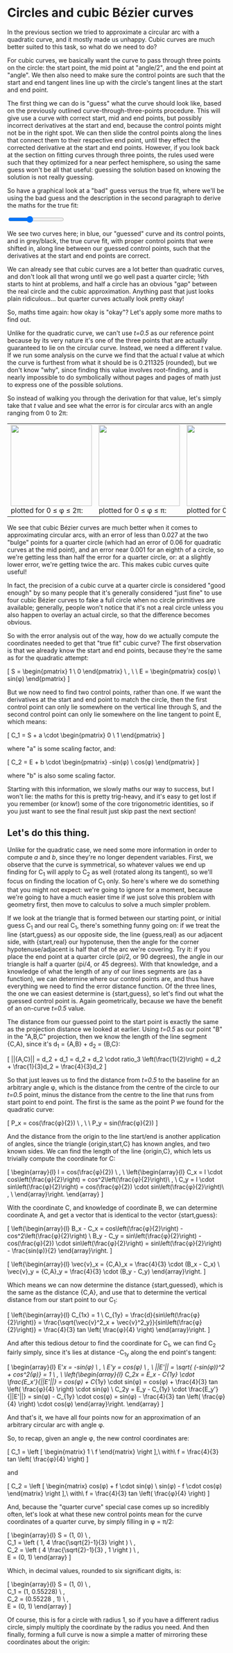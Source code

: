 # Circles and cubic Bézier curves

In the previous section we tried to approximate a circular arc with a quadratic curve, and it mostly made us unhappy. Cubic curves are much better suited to this task, so what do we need to do?

For cubic curves, we basically want the curve to pass through three points on the circle: the start point, the mid point at "angle/2", and the end point at "angle". We then also need to make sure the control points are such that the start and end tangent lines line up with the circle's tangent lines at the start and end point.

The first thing we can do is "guess" what the curve should look like, based on the previously outlined curve-through-three-points procedure. This will give use a curve with correct start, mid and end points, but possibly incorrect derivatives at the start and end, because the control points might not be in the right spot. We can then slide the control points along the lines that connect them to their respective end point, until they effect the corrected derivative at the start and end points.  However, if you look back at the section on fitting curves through three points, the rules used were such that they optimized for a near perfect hemisphere, so using the same guess won't be all that useful: guessing the solution based on knowing the solution is not really guessing.

So have a graphical look at a "bad" guess versus the true fit, where we'll be using the bad guess and the description in the second paragraph to derive the maths for the true fit:

<graphics-element title="Cubic Bézier arc approximation" width="400" height="400" src="./arc-approximation.js">
  <input type="range" min="-3.1415" max="3.1415" step="0.01" value="-0.7854" class="slide-control">
</graphics-element>

We see two curves here; in blue, our "guessed" curve and its control points, and in grey/black, the true curve fit, with proper control points that were shifted in, along line between our guessed control points, such that the derivatives at the start and end points are correct.

We can already see that cubic curves are a lot better than quadratic curves, and don't look all that wrong until we go well past a quarter circle; ⅜th starts to hint at problems, and half a circle has an obvious "gap" between the real circle and the cubic approximation. Anything past that just looks plain ridiculous... but quarter curves actually look pretty okay!

So, maths time again: how okay is "okay"? Let's apply some more maths to find out.

Unlike for the quadratic curve, we can't use <i>t=0.5</i> as our reference point because by its very nature it's one of the three points that are actually guaranteed to lie on the circular curve. Instead, we need a different <i>t</i> value. If we run some analysis on the curve we find that the actual <i>t</i> value at which the curve is furthest from what it should be is 0.211325 (rounded), but we don't know "why", since finding this value involves root-finding, and is nearly impossible to do symbolically without pages and pages of math just to express one of the possible solutions.

So instead of walking you through the derivation for that value, let's simply take that <i>t</i> value and see what the error is for circular arcs with an angle ranging from 0 to 2π:

<table><tbody><tr><td>
  <img src="images/arc-c-2pi.gif" height="187"/>
  plotted for 0 ≤ φ ≤ 2π:
</td><td>
  <img src="images/arc-c-pi.gif" height="187"/>
  plotted for 0 ≤ φ ≤ π:
</td><td>
  <img src="images/arc-c-pi2.gif" height="187"/>
  plotted for 0 ≤ φ ≤ ½π:
</td></tr></tbody></table>

We see that cubic Bézier curves are much better when it comes to approximating circular arcs, with an error of less than 0.027 at the two "bulge" points for a quarter circle (which had an error of 0.06 for quadratic curves at the mid point), and an error near 0.001 for an eighth of a circle, so we're getting less than half the error for a quarter circle, or: at a slightly lower error, we're getting twice the arc. This makes cubic curves quite useful!

In fact, the precision of a cubic curve at a quarter circle is considered "good enough" by so many people that it's generally considered "just fine" to use four cubic Bézier curves to fake a full circle when no circle primitives are available; generally, people won't notice that it's not a real circle unless you also happen to overlay an actual circle, so that the difference becomes obvious.

So with the error analysis out of the way, how do we actually compute the coordinates needed to get that "true fit" cubic curve? The first observation is that we already know the start and end points, because they're the same as for the quadratic attempt:

\[ S = \begin{pmatrix} 1 \\ 0 \end{pmatrix} \ , \ \  E = \begin{pmatrix} cos(φ) \\ sin(φ) \end{pmatrix} \]

But we now need to find two control points, rather than one. If we want the derivatives at the start and end point to match the circle, then the first control point can only lie somewhere on the vertical line through S, and the second control point can only lie somewhere on the line tangent to point E, which means:

\[
  C_1 = S + a \cdot \begin{pmatrix} 0 \\ 1 \end{pmatrix}
\]

where "a" is some scaling factor, and:

\[
  C_2 = E + b \cdot \begin{pmatrix} -sin(φ) \\ cos(φ) \end{pmatrix}
\]

where "b" is also some scaling factor.

Starting with this information, we slowly maths our way to success, but I won't lie: the maths for this is pretty trig-heavy, and it's easy to get lost if you remember (or know!) some of the core trigonometric identities, so if you just want to see the final result just skip past the next section!

<div class="note">

## Let's do this thing.

Unlike for the quadratic case, we need some more information in order to compute <i>a</i> and <i>b</i>, since they're no longer dependent variables. First, we observe that the curve is symmetrical, so whatever values we end up finding for C<sub>1</sub> will apply to C<sub>2</sub> as well (rotated along its tangent), so we'll focus on finding the location of C<sub>1</sub> only. So here's where we do something that you might not expect: we're going to ignore for a moment, because we're going to have a much easier time if we just solve this problem with geometry first, then move to calculus to solve a much simpler problem.

If we look at the triangle that is formed between our starting point, or initial guess C<sub>1</sub> and our real C<sub>1</sub>, there's something funny going on: if we treat the line {start,guess} as our opposite side, the line {guess,real} as our adjacent side, with {start,real} our hypotenuse, then the angle for the corner hypotenuse/adjacent is half that of the arc we're covering. Try it: if you place the end point at a quarter circle (pi/2, or 90 degrees), the angle in our triangle is half a quarter (pi/4, or 45 degrees). With that knowledge, and a knowledge of what the length of any of our lines segments are (as a function), we can determine where our control points are, and thus have everything we need to find the error distance function. Of the three lines, the one we can easiest determine is {start,guess}, so let's find out what the guessed control point is. Again geometrically, because we have the benefit of an on-curve <i>t=0.5</i> value.

The distance from our guessed point to the start point is exactly the same as the projection distance we looked at earlier. Using <i>t=0.5</i> as our point "B" in the "A,B,C" projection, then we know the length of the line segment {C,A}, since it's d<sub>1</sub> = {A,B} + d<sub>2</sub> = {B,C}:

\[
  ||{A,C}|| = d_2 + d_1 = d_2 + d_2 \cdot ratio_3 \left(\frac{1}{2}\right) = d_2 + \frac{1}{3}d_2 = \frac{4}{3}d_2
\]

So that just leaves us to find the distance from <i>t=0.5</i> to the baseline for an arbitrary angle φ, which is the distance from the centre of the circle to our <i>t=0.5</i> point, minus the distance from the centre to the line that runs from start point to end point. The first is the same as the point P we found for the quadratic curve:

\[
  P_x = cos(\frac{φ}{2}) \ , \ \  P_y = sin(\frac{φ}{2})
\]

And the distance from the origin to the line start/end is another application of angles, since the triangle {origin,start,C} has known angles, and two known sides. We can find the length of the line {origin,C}, which lets us trivially compute the coordinate for C:

\[
  \begin{array}{l}
    l = cos(\frac{φ}{2}) \ , \\
    \left\{\begin{array}{l}
      C_x = l \cdot cos\left(\frac{φ}{2}\right) = cos^2\left(\frac{φ}{2}\right)\ , \\
      C_y = l \cdot sin\left(\frac{φ}{2}\right) = cos(\frac{φ}{2}) \cdot sin\left(\frac{φ}{2}\right)\ , \\
    \end{array}\right.
  \end{array}
\]

With the coordinate C, and knowledge of coordinate B, we can determine coordinate A, and get a vector that is identical to the vector {start,guess}:

\[
  \left\{\begin{array}{l}
    B_x - C_x = cos\left(\frac{φ}{2}\right) - cos^2\left(\frac{φ}{2}\right) \\
    B_y - C_y = sin\left(\frac{φ}{2}\right) - cos(\frac{φ}{2}) \cdot sin\left(\frac{φ}{2}\right)
              = sin\left(\frac{φ}{2}\right) - \frac{sin(φ)}{2}
  \end{array}\right.
\]

\[
  \left\{\begin{array}{l}
    \vec{v}_x = \{C,A\}_x = \frac{4}{3} \cdot (B_x - C_x) \\
    \vec{v}_y = \{C,A\}_y = \frac{4}{3} \cdot (B_y - C_y)
  \end{array}\right.
\]

Which means we can now determine the distance {start,guessed}, which is the same as the distance {C,A}, and use that to determine the vertical distance from our start point to our C<sub>1</sub>:

\[
  \left\{\begin{array}{l}
    C_{1x} = 1 \\
    C_{1y} = \frac{d}{sin\left(\frac{φ}{2}\right)}
           = \frac{\sqrt{\vec{v}^2_x + \vec{v}^2_y}}{sin\left(\frac{φ}{2}\right)}
           = \frac{4}{3} tan \left( \frac{φ}{4} \right)
  \end{array}\right.
\]

And after this tedious detour to find the coordinate for C<sub>1</sub>, we can find C<sub>2</sub> fairly simply, since it's lies at distance -C<sub>1y</sub> along the end point's tangent:

\[
  \begin{array}{l}
    E'_x = -sin(φ) \ , \ E'_y = cos(φ) \ , \ ||E'|| = \sqrt{ (-sin(φ))^2 + cos^2(φ)} = 1 \ , \\
    \left\{\begin{array}{l}
      C_2x = E_x - C_{1y} \cdot \frac{E_x'}{||E'||}
           = cos(φ) + C_{1y} \cdot sin(φ)
           = cos(φ) + \frac{4}{3} tan \left( \frac{φ}{4} \right) \cdot sin(φ) \\
      C_2y = E_y - C_{1y} \cdot \frac{E_y'}{||E'||}
           = sin(φ) - C_{1y} \cdot cos(φ)
           = sin(φ) - \frac{4}{3} tan \left( \frac{φ}{4} \right) \cdot cos(φ)
    \end{array}\right.
  \end{array}
\]

And that's it, we have all four points now for an approximation of an arbitrary circular arc with angle φ.

</div>

So, to recap, given an angle φ, the new control coordinates are:

\[
  C_1 = \left [ \begin{matrix}
    1 \\
    f
  \end{matrix} \right ],\ with\ f = \frac{4}{3} tan \left( \frac{φ}{4} \right)
\]

and

\[
  C_2 = \left [ \begin{matrix}
    cos(φ) + f \cdot sin(φ) \\
    sin(φ) - f \cdot cos(φ)
  \end{matrix} \right ],\ with\ f = \frac{4}{3} tan \left( \frac{φ}{4} \right)
\]

And, because the "quarter curve" special case comes up so incredibly often, let's look at what these new control points mean for the curve coordinates of a quarter curve, by simply filling in φ = π/2:

\[
  \begin{array}{l}
    S = (1, 0) \ , \
    C_1 = \left ( 1, 4 \frac{\sqrt{2}-1}{3} \right ) \ , \
    C_2 = \left ( 4 \frac{\sqrt{2}-1}{3} , 1 \right ) \ , \
    E = (0, 1)
  \end{array}
\]

Which, in decimal values, rounded to six significant digits, is:

\[
  \begin{array}{l}
    S = (1, 0) \ , \
    C_1 = (1, 0.55228) \ , \
    C_2 = (0.55228 , 1) \ , \
    E = (0, 1)
  \end{array}
\]

Of course, this is for a circle with radius 1, so if you have a different radius circle, simply multiply the coordinate by the radius you need. And then finally, forming a full curve is now a simple a matter of mirroring these coordinates about the origin:

<graphics-element title="Cubic Bézier circle approximation" width="340" height="300" src="./circle.js"></graphics-element>
